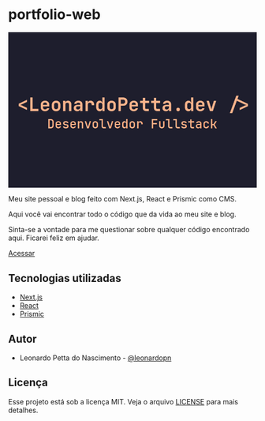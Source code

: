 # portfolio-web

<p align="center" style="background-color:#1e1e2c">
    <img src="public/banner.webp" alt="repository logo"  width="500"/>
</p>

Meu site pessoal e blog feito com Next.js, React e Prismic como CMS.

Aqui você vai encontrar todo o código que da vida ao meu site e blog.

Sinta-se a vontade para me questionar sobre qualquer código encontrado aqui. Ficarei feliz em ajudar.

[Acessar](https://leonardopetta.dev)

## Tecnologias utilizadas

-   [Next.js](https://nextjs.org/)
-   [React](https://reactjs.org/)
-   [Prismic](https://prismic.io/)

## Autor

-   Leonardo Petta do Nascimento - [@leonardopn](https://github.com/leonardopn)

## Licença

Esse projeto está sob a licença MIT. Veja o arquivo [LICENSE](LICENSE) para mais detalhes.
